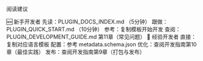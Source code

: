  阅读建议

 🆕 新手开发者
先读：PLUGIN_DOCS_INDEX.md （5分钟）
跟做：PLUGIN_QUICK_START.md （10分钟）
参考：复制模板开始开发
查阅：PLUGIN_DEVELOPMENT_GUIDE.md 第11章（常见问题）
💼 经验开发者
直接：复制对应语言模板
配置：参考 metadata.schema.json
优化：查阅开发指南第10章（最佳实践）
发布：查阅开发指南第9章（打包与发布）
